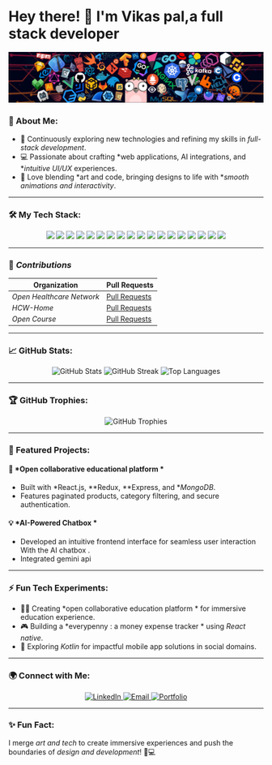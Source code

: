 # Hey there! 👋 I'm Vikas pal,a full stack developer  

<p align="center">
    <img src="./header_1.png" alt="Header Image">
</p>

### 🚀 About Me:

- 🌱 Continuously exploring new technologies and refining my skills in *full-stack development*.
- 💻 Passionate about crafting *web applications, AI integrations, and **intuitive UI/UX* experiences.
- 🎨 Love blending *art and code, bringing designs to life with **smooth animations and interactivity*.

---


### 🛠️ My Tech Stack:

<p align="center">
  <img src="https://img.shields.io/badge/HTML5-%23E34F26.svg?style=for-the-badge&logo=html5&logoColor=white"/>
  <img src="https://img.shields.io/badge/CSS3-%231572B6.svg?style=for-the-badge&logo=css3&logoColor=white"/>
  <img src="https://img.shields.io/badge/JavaScript-%23F7DF1E.svg?style=for-the-badge&logo=javascript&logoColor=black"/>
  <img src="https://img.shields.io/badge/TypeScript-%23007ACC.svg?style=for-the-badge&logo=typescript&logoColor=white"/>
  <img src="https://img.shields.io/badge/Node.js-339933?style=for-the-badge&logo=nodedotjs&logoColor=white"/>
  <img src="https://img.shields.io/badge/Express.js-%23404d59.svg?style=for-the-badge&logo=express&logoColor=white"/>
  <img src="https://img.shields.io/badge/React-%2361DAFB.svg?style=for-the-badge&logo=react&logoColor=black"/>
  <img src="https://img.shields.io/badge/Redux-%23764ABC.svg?style=for-the-badge&logo=redux&logoColor=white"/>
  <img src="https://img.shields.io/badge/Next.js-000000?style=for-the-badge&logo=nextdotjs&logoColor=white"/>
  <img src="https://img.shields.io/badge/Tailwind_CSS-%2338B2AC.svg?style=for-the-badge&logo=tailwind-css&logoColor=white"/>
  <img src="https://img.shields.io/badge/MongoDB-%2347A248.svg?style=for-the-badge&logo=mongodb&logoColor=white"/>
  <img src="https://img.shields.io/badge/PostgreSQL-%23336791.svg?style=for-the-badge&logo=postgresql&logoColor=white"/>
  <img src="https://img.shields.io/badge/Firebase-%23FFCA28.svg?style=for-the-badge&logo=firebase&logoColor=black"/>
  <img src="https://img.shields.io/badge/Git-%23F05033.svg?style=for-the-badge&logo=git&logoColor=white"/>
  <img src="https://img.shields.io/badge/GitHub-%23121011.svg?style=for-the-badge&logo=github&logoColor=white"/>
  <img src="https://img.shields.io/badge/Docker-%232496ED.svg?style=for-the-badge&logo=docker&logoColor=white"/>
  <img src="https://img.shields.io/badge/Linux-%23FCC624.svg?style=for-the-badge&logo=linux&logoColor=black"/>
  <img src="https://img.shields.io/badge/Visual_Studio_Code-%23007ACC.svg?style=for-the-badge&logo=visual-studio-code&logoColor=white"/>
</p>

---

### 🌟 *Contributions*

| Organization              | Pull Requests                                                                                     |
|---------------------------|-------------------------------------------------------------------------------------------------|
| *Open Healthcare Network* | [Pull Requests](https://github.com/ohcnetwork/care_fe/pulls?q=is%3Apr+author%3AVikaspal8923+is%3Aclosed)     |\
| *HCW-Home*                | [Pull Requests](https://github.com/HCW-home/hcw-home/pulls?q=is%3Apr+author%3AVikaspal8923+is%3Aclosed)   |
| *Open Course*             | [Pull Requests](https://github.com/aaryan359/opencourse/pulls?q=is%3Apr+is%3Aclosed+author%3AVikaspal8923)             |





---

### 📈 GitHub Stats:

<p align="center">
  <img src="https://github-readme-stats.vercel.app/api?username=Vikaspal8923&show_icons=true&theme=radical" alt="GitHub Stats"/>
  <img src="https://github-readme-streak-stats.herokuapp.com/?user=Vikaspal8923&theme=radical" alt="GitHub Streak"/>
  <img src="https://github-readme-stats.vercel.app/api/top-langs/?username=Vikaspal8923&layout=compact&theme=radical" alt="Top Languages"/>
</p>

---

### 🏆 GitHub Trophies:

<p align="center">
  <img src="https://github-profile-trophy.vercel.app/?username=Vikaspal8923&theme=radical&margin-w=15&margin-h=15" alt="GitHub Trophies"/>
</p>

---

### 🌟 Featured Projects:

#### 🔧 *Open collaborative educational platform * 
- Built with *React.js, **Redux, **Express, and **MongoDB*.
- Features paginated products, category filtering, and secure authentication.

#### 💡 *AI-Powered Chatbox *
- Developed an intuitive frontend interface for seamless user interaction
With the AI chatbox .
- Integrated gemini api 
  



---

### ⚡ Fun Tech Experiments:
- 🧑‍💻 Creating *open collaborative education platform * for immersive education experience.
- 🎮 Building a *everypenny : a money expense tracker * using *React native*.
- 📱 Exploring *Kotlin* for impactful mobile app solutions in social domains.

---

### 🌍 Connect with Me:

<p align="center">
  <a href="https://www.linkedin.com/in/chayan8837/">
    <img src="https://img.shields.io/badge/LinkedIn-%230077B5.svg?style=for-the-badge&logo=linkedin&logoColor=white" alt="LinkedIn"/>
  </a>
  <a href="mailto:padhaanvikaspal1001@gmail.com">
    <img src="https://img.shields.io/badge/Email-%23D14836.svg?style=for-the-badge&logo=gmail&logoColor=white" alt="Email"/>
  </a>
  <a href="[https://your-portfolio-link.com](https://vikaspal-portfolio.netlify.app/)" target="_blank">
  <img src="https://img.shields.io/badge/Portfolio-000000.svg?style=for-the-badge&logo=web&logoColor=white" alt="Portfolio"/>
</a>

</p>

---

### ✨ Fun Fact:
I merge *art and tech* to create immersive experiences and push the boundaries of *design and development*! 🎨💻
